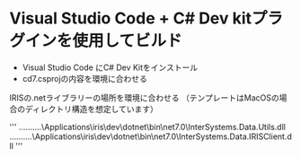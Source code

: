 # Visual Studio Code + C# Dev kitプラグインを使用してビルド

- Visual Studio Code にC# Dev Kitをインストール
- cd7.csprojの内容を環境に合わせる

IRISの.netライブラリーの場所を環境に合わせる
（テンプレートはMacOSの場合のディレクトリ構造を想定しています）

'''
 <ItemGroup>
    <Reference Include="InterSystems.Data.Utils">
      <HintPath>..\..\..\..\..\Applications\iris\dev\dotnet\bin\net7.0\InterSystems.Data.Utils.dll</HintPath>
    </Reference>
    <Reference Include="InterSystems.Data.IRISClient">
      <HintPath>..\..\..\..\..\Applications\iris\dev\dotnet\bin\net7.0\InterSystems.Data.IRISClient.dll</HintPath>
    </Reference>
  </ItemGroup>
  '''

